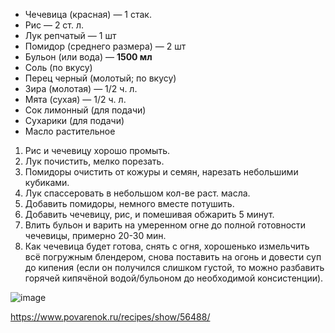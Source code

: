 - Чечевица (красная) — 1 стак.
- Рис — 2 ст. л.
- Лук репчатый — 1 шт
- Помидор (среднего размера) — 2 шт
- Бульон (или вода) — **1500 мл**
- Соль (по вкусу)
- Перец черный (молотый; по вкусу)
- Зира (молотая) — 1/2 ч. л.
- Мята (сухая) — 1/2 ч. л.
- Сок лимонный (для подачи)
- Сухарики (для подачи)
- Масло растительное

1. Рис и чечевицу хорошо промыть.
2. Лук почистить, мелко порезать.
3. Помидоры очистить от кожуры и семян, нарезать небольшими кубиками.
4. Лук спассеровать в небольшом кол-ве раст. масла.
5. Добавить помидоры, немного вместе потушить.
6. Добавить чечевицу, рис, и помешивая обжарить 5 минут.
7. Влить бульон и варить на умеренном огне до полной готовности чечевицы, примерно 20-30 мин.
8. Как чечевица будет готова, снять с огня, хорошенько измельчить всё погружным блендером, снова поставить на огонь и довести суп до кипения (если он получился слишком густой, то можно разбавить
горячей кипячёной водой/бульоном до необходимой консистенции).



![image](https://user-images.githubusercontent.com/100151463/214561680-8a98d1ff-e101-4401-adac-b4805caff879.png)


https://www.povarenok.ru/recipes/show/56488/
